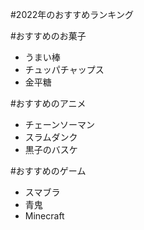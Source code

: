 #2022年のおすすめランキング

#おすすめのお菓子

- うまい棒
- チュッパチャップス
- 金平糖

#おすすめのアニメ

- チェーンソーマン
- スラムダンク
- 黒子のバスケ

#おすすめのゲーム

- スマブラ
- 青鬼
- Minecraft

